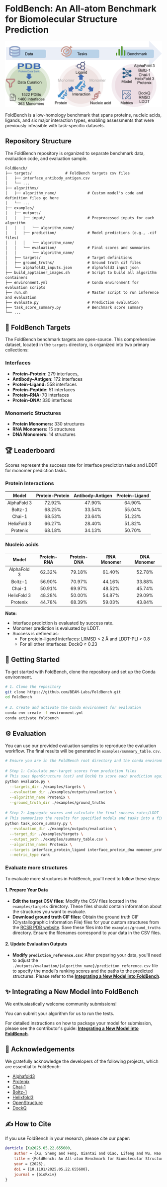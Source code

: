 # FoldBench: An All-atom Benchmark for Biomolecular Structure Prediction

![Abstract](./assets/fig1_abstract.png)


FoldBench is a low-homology benchmark that spans proteins, nucleic acids, ligands, and six major interaction types, enabling assessments that were previously infeasible with task-specific datasets.


## Repository Structure

The FoldBench repository is organized to separate benchmark data, evaluation code, and evaluation sample. 

```
FoldBench/
├── targets/               # FoldBench targets csv files
│   ├── interface_antibody_antigen.csv
│   └── ...
├── algorithms/
│   ├── algorithm_name/              # Custom model's code and definition files go here
│   └── ...
├── examples/
│   ├── outputs/
│   │   ├── input/                   # Preprocessed inputs for each algorithm
│   │   │   └── algorithm_name/
│   │   ├── prediction/              # Model predictions (e.g., .cif files)
│   │   │   └── algorithm_name/
│   │   └── evaluation/              # Final scores and summaries
│   │       └── algorithm_name/
│   ├── targets/                     # Target definitions
│   ├── ground_truths/               # Ground truth cif files
│   └── alphafold3_inputs.json       # Alphafold3 input json
├── build_apptainer_images.sh        # Script to build all algorithm containers
├── environment.yml                  # Conda environment for evaluation scripts
├── run.sh                           # Master script to run inference and evaluation
├── evaluate.py                      # Prediction evaluation
├── task_score_summary.py            # Benchmark score summary
└── ...
```

## 🎯 FoldBench Targets
The FoldBench benchmark targets are open-source. This comprehensive dataset, located in the `targets` directory, is organized into two primary collections:

### **Interfaces**

* **Protein–Protein:** 279 interfaces,
* **Antibody–Antigen:** 172 interfaces
* **Protein–Ligand:** 558 interfaces
* **Protein–Peptide:** 51 interfaces
* **Protein–RNA:** 70 interfaces
* **Protein–DNA:** 330 interfaces

### **Monomeric Structures**

* **Protein Monomers:** 330 structures
* **RNA Monomers:**  15 structures
* **DNA Monomers:** 14 structures

## 🏆 Leaderboard

Scores represent the success rate for interface prediction tasks and LDDT for monomer prediction tasks.

### Protein Interactions

| Model | Protein-Protein | Antibody–Antigen | Protein-Ligand |
|:--------------:|:--------------:|:-----:|:--------------:|
| AlphaFold 3    | 72.92%          | 47.90%  | 64.90%           |
| Boltz-1        | 68.25%          | 33.54% | 55.04%          |
| Chai-1         | 68.53%          | 23.64% | 51.23%          |
| HelixFold 3    | 66.27%          | 28.40%  | 51.82%          |
| Protenix       | 68.18%          | 34.13% | 50.70%           |

### Nucleic acids

| Model | Protein-RNA | Protein-DNA | RNA Monomer | DNA Monomer |
|:--------------:|:-----------:|:-----------:|:-----------:|:-----------:|
| AlphaFold 3    | 62.32%       | 79.18%       | 61.40%        | 52.78%        |
| Boltz-1        | 56.90%       | 70.97%       | 44.16%        | 33.88%        |
| Chai-1         | 50.91%       | 69.97%       | 48.52%        | 45.74%        |
| HelixFold 3    | 48.28%       | 50.00%       | 54.87%        | 29.09%        |
| Protenix       | 44.78%       | 68.39%       | 59.03%        | 43.84%        |

**Note:**
- Interface prediction is evaluated by success rate.
- Monomer prediction is evaluated by LDDT.
- Success is defined as:
  - For protein–ligand interfaces: LRMSD < 2 Å and LDDT-PLI > 0.8
  - For all other interfaces: DockQ ≥ 0.23

## 🚀 Getting Started

To get started with FoldBench, clone the repository and set up the Conda environment.

```bash
# 1. Clone the repository
git clone https://github.com/BEAM-Labs/FoldBench.git
cd FoldBench

# 2. Create and activate the Conda environment for evaluation
conda env create -f environment.yml
conda activate foldbench
```

## ⚙️ Evaluation
You can use our provided evaluation samples to reproduce the evaluation workflow. The final results will be generated in `examples/summary_table.csv`.

```bash
# Ensure you are in the FoldBench root directory and the conda environment is active

# Step 1: Calculate per-target scores from prediction files
# This uses OpenStructure (ost) and DockQ to score each prediction against its ground truth
python evaluate.py \
  --targets_dir ./examples/targets \
  --evaluation_dir ./examples/outputs/evaluation \
  --algorithm_name Protenix \
  --ground_truth_dir ./examples/ground_truths

# Step 2: Aggregate scores and calculate the final success rates/LDDT
# This summarizes the results for specified models and tasks into a final table
python task_score_summary.py \
  --evaluation_dir ./examples/outputs/evaluation \
  --target_dir ./examples/targets \
  --output_path ./examples/summary_table.csv \
  --algorithm_names Protenix \
  --targets interface_protein_ligand interface_protein_dna monomer_protein \
  --metric_type rank
```

### Evaluate more structures
To evaluate more structures in FoldBench, you'll need to follow these steps:

#### **1. Prepare Your Data**

* **Edit the target CSV files:** Modify the CSV files located in the `examples/targets` directory. These files should contain information about the structures you want to evaluate.
* **Download ground truth CIF files:** Obtain the ground truth CIF (Crystallographic Information File) files for your custom structures from the [RCSB PDB website](https://www.rcsb.org/). Save these files into the `examples/ground_truths` directory. Ensure the filenames correspond to your data in the CSV files.


#### **2. Update Evaluation Outputs**

* **Modify `prediction_reference.csv`:** After preparing your data, you'll need to adjust the `./outputs/evaluation/{algorithm_name}/prediction_reference.csv` file to specify the model's ranking scores and the paths to the predicted structures. Please refer to the **[Integrating a New Model into FoldBench](./algorithms/README.md)**.


## ✨ Integrating a New Model into FoldBench

We enthusiastically welcome community submissions!

You can submit your algorithm for us to run the tests.

For detailed instructions on how to package your model for submission, please see the contributor's guide:
**[Integrating a New Model into FoldBench](./algorithms/README.md)**.

## 🙏 Acknowledgements

We gratefully acknowledge the developers of the following projects, which are essential to FoldBench:

+ [Alphafold3](https://github.com/google-deepmind/alphafold3)
+ [Protenix](https://github.com/bytedance/Protenix)
+ [Chai-1](https://github.com/chaidiscovery/chai-lab)
+ [Boltz-1](https://github.com/jwohlwend/boltz)
+ [Helixfold3](https://github.com/PaddlePaddle/PaddleHelix/tree/dev/apps/protein_folding/helixfold3)
+ [OpenStructure](https://git.scicore.unibas.ch/schwede/openstructure)
+ [DockQ](https://github.com/bjornwallner/DockQ)

## ✍️ How to Cite

If you use FoldBench in your research, please cite our paper:

```bibtex
@article {Xu2025.05.22.655600,
	author = {Xu, Sheng and Feng, Qiantai and Qiao, Lifeng and Wu, Hao and Shen, Tao and Cheng, Yu and Zheng, Shuangjia and Sun, Siqi},
	title = {FoldBench: An All-atom Benchmark for Biomolecular Structure Prediction},
	year = {2025},
	doi = {10.1101/2025.05.22.655600},
	journal = {bioRxiv}
}
```


